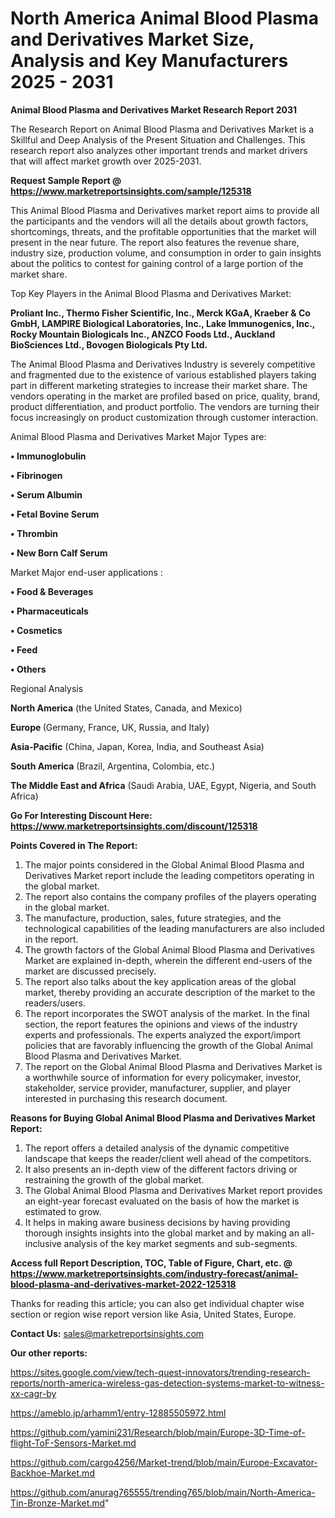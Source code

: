 # North America Animal Blood Plasma and Derivatives Market Size, Analysis and Key Manufacturers 2025 - 2031

<strong>Animal Blood Plasma and Derivatives Market Research Report 2031</strong>

The Research Report on Animal Blood Plasma and Derivatives Market is a Skillful and Deep Analysis of the Present Situation and Challenges. This research report also analyzes other important trends and market drivers that will affect market growth over 2025-2031.

<strong>Request Sample Report @ <a href=https://www.marketreportsinsights.com/sample/125318>https://www.marketreportsinsights.com/sample/125318</a></strong>

This Animal Blood Plasma and Derivatives market report aims to provide all the participants and the vendors will all the details about growth factors, shortcomings, threats, and the profitable opportunities that the market will present in the near future. The report also features the revenue share, industry size, production volume, and consumption in order to gain insights about the politics to contest for gaining control of a large portion of the market share.

Top Key Players in the Animal Blood Plasma and Derivatives Market:

<strong>Proliant Inc., Thermo Fisher Scientific, Inc., Merck KGaA, Kraeber & Co GmbH, LAMPIRE Biological Laboratories, Inc., Lake Immunogenics, Inc., Rocky Mountain Biologicals Inc., ANZCO Foods Ltd., Auckland BioSciences Ltd., Bovogen Biologicals Pty Ltd.</strong>

The Animal Blood Plasma and Derivatives Industry is severely competitive and fragmented due to the existence of various established players taking part in different marketing strategies to increase their market share. The vendors operating in the market are profiled based on price, quality, brand, product differentiation, and product portfolio. The vendors are turning their focus increasingly on product customization through customer interaction.

Animal Blood Plasma and Derivatives Market Major Types are:

<strong>• Immunoglobulin

• Fibrinogen

• Serum Albumin

• Fetal Bovine Serum

• Thrombin

• New Born Calf Serum</strong>

Market Major end-user applications :

<strong>• Food & Beverages

• Pharmaceuticals

• Cosmetics

• Feed

• Others</strong>

Regional Analysis

</u><strong><b>North America</b></strong> (the United States, Canada, and Mexico)

<strong><b>Europe </b></strong>(Germany, France, UK, Russia, and Italy)

<strong><b>Asia-Pacific</b></strong> (China, Japan, Korea, India, and Southeast Asia)

<strong><b>South America</b></strong> (Brazil, Argentina, Colombia, etc.)

<strong><b>The Middle East and Africa</b></strong> (Saudi Arabia, UAE, Egypt, Nigeria, and South Africa)

<strong>Go For Interesting Discount Here: <a href=https://www.marketreportsinsights.com/discount/125318>https://www.marketreportsinsights.com/discount/125318</a></strong>

<strong>Points Covered in The Report:</strong>
<ol>
  <li>The major points considered in the Global Animal Blood Plasma and Derivatives Market report include the leading competitors operating in the global market.</li>
  <li>The report also contains the company profiles of the players operating in the global market.</li>
  <li>The manufacture, production, sales, future strategies, and the technological capabilities of the leading manufacturers are also included in the report.</li>
  <li>The growth factors of the Global Animal Blood Plasma and Derivatives Market are explained in-depth, wherein the different end-users of the market are discussed precisely.</li>
  <li>The report also talks about the key application areas of the global market, thereby providing an accurate description of the market to the readers/users.</li>
  <li>The report incorporates the SWOT analysis of the market. In the final section, the report features the opinions and views of the industry experts and professionals. The experts analyzed the export/import policies that are favorably influencing the growth of the Global Animal Blood Plasma and Derivatives Market.</li>
  <li>The report on the Global Animal Blood Plasma and Derivatives Market is a worthwhile source of information for every policymaker, investor, stakeholder, service provider, manufacturer, supplier, and player interested in purchasing this research document.</li>
</ol>
<strong>Reasons for Buying Global Animal Blood Plasma and Derivatives Market Report:</strong>

<ol>
  <li>The report offers a detailed analysis of the dynamic competitive landscape that keeps the reader/client well ahead of the competitors.</li>
  <li>It also presents an in-depth view of the different factors driving or restraining the growth of the global market.</li>
  <li>The Global Animal Blood Plasma and Derivatives Market report provides an eight-year forecast evaluated on the basis of how the market is estimated to grow.</li>
  <li>It helps in making aware business decisions by having providing thorough insights insights into the global market and by making an all-inclusive analysis of the key market segments and sub-segments.</li>
</ol>
<strong>Access full Report Description, TOC, Table of Figure, Chart, etc. @ <a href=https://www.marketreportsinsights.com/industry-forecast/animal-blood-plasma-and-derivatives-market-2022-125318>https://www.marketreportsinsights.com/industry-forecast/animal-blood-plasma-and-derivatives-market-2022-125318</a></strong>


Thanks for reading this article; you can also get individual chapter wise section or region wise report version like Asia, United States, Europe.

<strong>Contact Us:</strong>
sales@marketreportsinsights.com

<strong>Our other reports:</strong>

<a href=https://sites.google.com/view/tech-quest-innovators/trending-research-reports/north-america-wireless-gas-detection-systems-market-to-witness-xx-cagr-by>https://sites.google.com/view/tech-quest-innovators/trending-research-reports/north-america-wireless-gas-detection-systems-market-to-witness-xx-cagr-by</a>

<a href=https://ameblo.jp/arhamm1/entry-12885505972.html>https://ameblo.jp/arhamm1/entry-12885505972.html</a>

<a href=https://github.com/yamini231/Research/blob/main/Europe-3D-Time-of-flight-ToF-Sensors-Market.md>https://github.com/yamini231/Research/blob/main/Europe-3D-Time-of-flight-ToF-Sensors-Market.md</a>

<a href=https://github.com/cargo4256/Market-trend/blob/main/Europe-Excavator-Backhoe-Market.md>https://github.com/cargo4256/Market-trend/blob/main/Europe-Excavator-Backhoe-Market.md</a>

<a href=https://github.com/anurag765555/trending765/blob/main/North-America-Tin-Bronze-Market.md>https://github.com/anurag765555/trending765/blob/main/North-America-Tin-Bronze-Market.md</a>"
